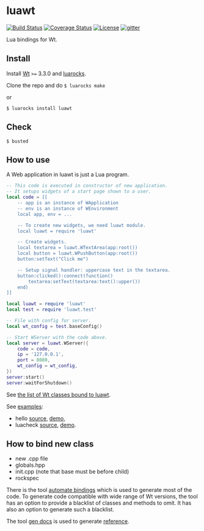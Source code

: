 # luawt

[![Build Status][build-status]][travis]
[![Coverage Status][coveralls-badge]][coveralls-page]
[![License][license]](LICENSE)
[![gitter][gitter-badge]][gitter-page]

Lua bindings for Wt.

## Install

Install [Wt][wt] `>=` 3.3.0 and [luarocks][luarocks].

Clone the repo and do
`$ luarocks make`

or

`$ luarocks install luawt`

## Check

`$ busted`

## How to use

A Web application in luawt is just a Lua program.

```lua
-- This code is executed in constructor of new application.
-- It setups widgets of a start page shown to a user.
local code = [[
    -- app is an instance of WApplication
    -- env is an instance of WEnvironment
    local app, env = ...

    -- To create new widgets, we need luawt module.
    local luawt = require 'luawt'

    -- Create widgets.
    local textarea = luawt.WTextArea(app:root())
    local button = luawt.WPushButton(app:root())
    button:setText("Click me")

    -- Setup signal handler: uppercase text in the textarea.
    button:clicked():connect(function()
        textarea:setText(textarea:text():upper())
    end)
]]

local luawt = require 'luawt'
local test = require 'luawt.test'

-- File with config for server.
local wt_config = test.baseConfig()

-- Start WServer with the code above.
local server = luawt.WServer({
    code = code,
    ip = '127.0.0.1',
    port = 8080,
    wt_config = wt_config,
})
server:start()
server:waitForShutdown()
```

See [the list of Wt classes bound to luawt][reference].

See [examples][examples]:
 * hello [source][hello-source], [demo][hello-demo],
 * luacheck [source][luacheck-source], [demo][luacheck-demo].

## How to bind new class

 - new .cpp file
 - globals.hpp
 - init.cpp (note that base must be before child)
 - rockspec

There is the tool [automate bindings][automate_bindings] which is used
to generate most of the code. To generate code compatible with wide
range of Wt versions, the tool has an option to provide a blacklist
of classes and methods to omit. It has also an option to generate
such a blacklist.

The tool [gen docs][gen-docs] is used to generate
[reference][reference].

[license]: https://img.shields.io/badge/License-GPL2-brightgreen.png
[travis]: https://travis-ci.org/LuaAndC/luawt
[build-status]: https://travis-ci.org/LuaAndC/luawt.png?branch=master
[coveralls-page]: https://coveralls.io/r/LuaAndC/luawt
[coveralls-badge]: https://coveralls.io/repos/LuaAndC/luawt/badge.png
[gitter-page]: https://gitter.im/luawt/Lobby
[gitter-badge]: https://badges.gitter.im/USER/REPO.png
[examples]: https://github.com/LuaAndC/luawt/tree/master/examples
[reference]: https://github.com/LuaAndC/luawt/blob/master/docs/reference.md
[automate_bindings]: https://github.com/LuaAndC/luawt/blob/master/tools/automate_bindings.py
[gen-docs]: https://github.com/LuaAndC/luawt/blob/master/tools/gen-docs.lua
[wt]: https://www.webtoolkit.eu/
[luarocks]: https://luarocks.org/
[hello-source]: https://github.com/LuaAndC/luawt/tree/master/examples/hello
[hello-demo]: http://hello.locksat.tk/
[luacheck-source]: https://github.com/LuaAndC/luawt/tree/master/examples/luacheck
[luacheck-demo]: http://luawt.locksat.tk/
